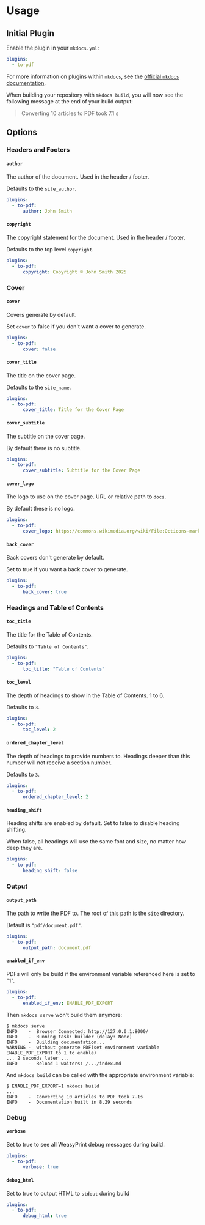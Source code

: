# Usage

## Initial Plugin

Enable the plugin in your `mkdocs.yml`:

```yaml
plugins:
  - to-pdf
```

For more information on plugins within `mkdocs`, see the
[official `mkdocs` documentation][mkdocs-plugins].

[mkdocs-plugins]: http://www.mkdocs.org/user-guide/plugins

When building your repository with `mkdocs build`, you will now see the
following message at the end of your build output:

> Converting 10 articles to PDF took 7.1 s

## Options

### Headers and Footers

#### `author`

The author of the document. Used in the header / footer.

Defaults to the `site_author`.

``` yaml
plugins:
  - to-pdf:
      author: John Smith
```

#### `copyright`

The copyright statement for the document. Used in the header / footer.

Defaults to the top level `copyright`.

``` yaml
plugins:
  - to-pdf:
      copyright: Copyright © John Smith 2025
```

### Cover

#### `cover`

Covers generate by default.

Set `cover` to false if you don't want a cover to generate.

``` yaml
plugins:
  - to-pdf:
      cover: false
```

#### `cover_title`

The title on the cover page.

Defaults to the `site_name`.

``` yaml
plugins:
  - to-pdf:
      cover_title: Title for the Cover Page
```

#### `cover_subtitle`

The subtitle on the cover page.

By default there is no subtitle.

``` yaml
plugins:
  - to-pdf:
      cover_subtitle: Subtitle for the Cover Page
```

#### `cover_logo`

The logo to use on the cover page. URL or relative path to `docs`.

By default these is no logo.

``` yaml
plugins:
  - to-pdf:
      cover_logo: https://commons.wikimedia.org/wiki/File:Octicons-mark-github.svg
```

#### `back_cover`

Back covers don't generate by default.

Set to true if you want a back cover to generate.

``` yaml
plugins:
  - to-pdf:
      back_cover: true
```

### Headings and Table of Contents

#### `toc_title`

The title for the Table of Contents.

Defaults to `"Table of Contents"`.

``` yaml
plugins:
  - to-pdf:
      toc_title: "Table of Contents"
```

#### `toc_level`

The depth of headings to show in the Table of Contents. 1 to 6.

Defaults to `3`.

``` yaml
plugins:
  - to-pdf:
      toc_level: 2
```

#### `ordered_chapter_level`

The depth of headings to provide numbers to. Headings deeper than this number
will not receive a section number.

Defaults to `3`.

``` yaml
plugins:
  - to-pdf:
      ordered_chapter_level: 2
```

#### `heading_shift`

Heading shifts are enabled by default. Set to false to disable heading shifting.

When false, all headings will use the same font and size, no matter how deep
they are.

``` yaml
plugins:
  - to-pdf:
      heading_shift: false
```

### Output

#### `output_path`

The path to write the PDF to. The root of this path is the `site` directory.

Default is `"pdf/document.pdf"`.

``` yaml
plugins:
  - to-pdf:
      output_path: document.pdf
```

#### `enabled_if_env`

PDFs will only be build if the environment variable referenced here is set to
"1".

``` yaml
plugins:
  - to-pdf:
      enabled_if_env: ENABLE_PDF_EXPORT
```

Then `mkdocs serve` won't build them anymore:

```console
$ mkdocs serve
INFO    -  Browser Connected: http://127.0.0.1:8000/
INFO    -  Running task: builder (delay: None)
INFO    -  Building documentation...
WARNING -  without generate PDF(set environment variable ENABLE_PDF_EXPORT to 1 to enable)
... 2 seconds later ...
INFO    -  Reload 1 waiters: /.../index.md
```

And `mkdocs build` can be called with the appropriate environment variable:

```console
$ ENABLE_PDF_EXPORT=1 mkdocs build
...
INFO    -  Converting 10 articles to PDF took 7.1s
INFO    -  Documentation built in 8.29 seconds
```

### Debug

#### `verbose`

Set to true to see all WeasyPrint debug messages during build.

``` yaml
plugins:
  - to-pdf:
      verbose: true
```

#### `debug_html`

Set to true to output HTML to `stdout` during build

``` yaml
plugins:
  - to-pdf:
      debug_html: true
```

